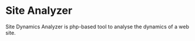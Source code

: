 # Site Analyzer



Site Dynamics Analyzer is php-based tool to analyse the dynamics of a web site.


